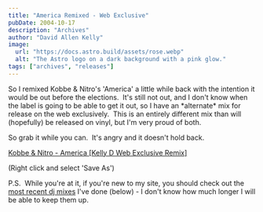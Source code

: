 ```yaml
---
title: "America Remixed - Web Exclusive"
pubDate: 2004-10-17
description: "Archives"
author: "David Allen Kelly"
image:
  url: "https://docs.astro.build/assets/rose.webp"
  alt: "The Astro logo on a dark background with a pink glow."
tags: ["archives", "releases"]
---
```


So I remixed Kobbe & Nitro's 'America' a little while back with the intention it would be out before the elections.  It's still not out, and I don't know when the label is going to be able to get it out, so I have an \*alternate\* mix for release on the web exclusively.  This is an entirely different mix than will (hopefully) be released on vinyl, but I'm very proud of both.

So grab it while you can.  It's angry and it doesn't hold back.

[Kobbe & Nitro - America \[Kelly D Web Exclusive Remix\]](http://www.essentialgroove.com/kobbe_and_nitro_-_america_kelly_d_web_exclusive.mp3)

(Right click and select 'Save As')

P.S.  While you're at it, if you're new to my site, you should check out the [most recent dj mixes](http://www.kellydallen.com/kelly_dallen/dj_mixes/index.html) I've done (below) - I don't know how much longer I will be able to keep them up.
